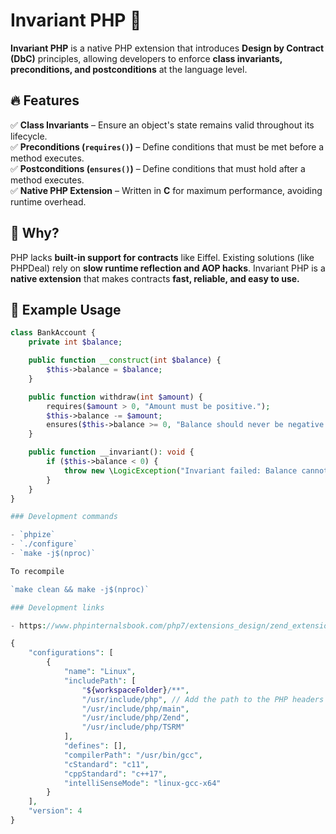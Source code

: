 # **Invariant PHP** 🚀  

**Invariant PHP** is a native PHP extension that introduces **Design by Contract (DbC)** principles, allowing developers to enforce **class invariants, preconditions, and postconditions** at the language level.  

## **🔥 Features**  
✅ **Class Invariants** – Ensure an object's state remains valid throughout its lifecycle.  
✅ **Preconditions (`requires()`)** – Define conditions that must be met before a method executes.  
✅ **Postconditions (`ensures()`)** – Define conditions that must hold after a method executes.  
✅ **Native PHP Extension** – Written in **C** for maximum performance, avoiding runtime overhead.  

## **🚀 Why?**  
PHP lacks **built-in support for contracts** like Eiffel. Existing solutions (like PHPDeal) rely on **slow runtime reflection and AOP hacks**. Invariant PHP is a **native extension** that makes contracts **fast, reliable, and easy to use.**  

## **📌 Example Usage**  
```php
class BankAccount {
    private int $balance;

    public function __construct(int $balance) {
        $this->balance = $balance;
    }

    public function withdraw(int $amount) {
        requires($amount > 0, "Amount must be positive.");
        $this->balance -= $amount;
        ensures($this->balance >= 0, "Balance should never be negative.");
    }

    public function __invariant(): void {
        if ($this->balance < 0) {
            throw new \LogicException("Invariant failed: Balance cannot be negative.");
        }
    }
}

### Development commands

- `phpize`
- `./configure`
- `make -j$(nproc)`

To recompile

`make clean && make -j$(nproc)`

### Development links

- https://www.phpinternalsbook.com/php7/extensions_design/zend_extensions.html

{
    "configurations": [
        {
            "name": "Linux",
            "includePath": [
                "${workspaceFolder}/**",
                "/usr/include/php", // Add the path to the PHP headers
                "/usr/include/php/main",
                "/usr/include/php/Zend",
                "/usr/include/php/TSRM"
            ],
            "defines": [],
            "compilerPath": "/usr/bin/gcc",
            "cStandard": "c11",
            "cppStandard": "c++17",
            "intelliSenseMode": "linux-gcc-x64"
        }
    ],
    "version": 4
}
